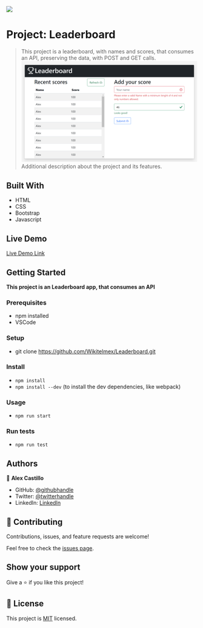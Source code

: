 ![](https://img.shields.io/badge/Microverse-blueviolet)

# Project: Leaderboard
> This project is a leaderboard, with names and scores, that consumes an API, preserving the data, with POST and GET calls.
![screenshot](./assets/screenshot.png) 
Additional description about the project and its features.

## Built With
- HTML
- CSS
- Bootstrap
- Javascript

## Live Demo
[Live Demo Link](https://wikitelmex.github.io/Leaderboard/)


## Getting Started

**This project is an Leaderboard app, that consumes an API**


### Prerequisites
- npm installed
- VSCode

### Setup
- git clone https://github.com/Wikitelmex/Leaderboard.git
  
### Install
- `npm install`
- `npm install --dev` (to install the dev dependencies, like webpack)

### Usage
- `npm run start`

### Run tests
- `npm run test`

## Authors
👤 **Alex Castillo**

- GitHub: [@githubhandle](https://github.com/Wikitelmex)
- Twitter: [@twitterhandle](https://twitter.com/Alejand84515448)
- LinkedIn: [LinkedIn](https://www.linkedin.com/in/alejandro-castillo-6849131a9/)

## 🤝 Contributing
Contributions, issues, and feature requests are welcome!

Feel free to check the [issues page](https://github.com/Wikitelmex/Leaderboard/issues).

## Show your support
Give a ⭐️ if you like this project!

## 📝 License
This project is [MIT](./MIT.md) licensed.
